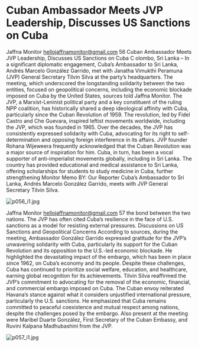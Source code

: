 # Cuban Ambassador Meets JVP Leadership, Discusses US Sanctions on Cuba

Jaffna Monitor
hellojaffnamonitor@gmail.com
56
Cuban Ambassador Meets 
JVP Leadership, Discusses US 
Sanctions on Cuba
C
olombo, Sri Lanka – In a significant 
diplomatic engagement, Cuba’s 
Ambassador to Sri Lanka, Andrés Marcelo 
González Garrido, met with Janatha Vimukthi 
Peramuna (JVP) General Secretary Tilvin 
Silva at the party’s headquarters. The meeting, 
which underscored the longstanding 
solidarity between the two entities, focused on 
geopolitical concerns, including the economic 
blockade imposed on Cuba by the United 
States, sources told Jaffna Monitor.
The JVP, a Marxist-Leninist political party and 
a key constituent of the ruling NPP coalition, 
has historically shared a deep ideological 
affinity with Cuba, particularly since the 
Cuban Revolution of 1959. The revolution, 
led by Fidel Castro and Che Guevara, inspired 
leftist movements worldwide, including the 
JVP, which was founded in 1965. Over the 
decades, the JVP has consistently expressed 
solidarity with Cuba, advocating for its right 
to self-determination and opposing foreign 
interference in its affairs. JVP founder Rohana 
Wijeweera frequently acknowledged that 
the Cuban Revolution was a major source of 
inspiration for him.
Cuba, in turn, has been a vocal supporter of 
anti-imperialist movements globally, including 
in Sri Lanka. The country has provided 
educational and medical assistance to Sri 
Lanka, offering scholarships for students to 
study medicine in Cuba, further strengthening 
Monitor Memo
BY: 
Our Reporter
Cuba’s Ambassador to Sri Lanka, Andrés Marcelo González 
Garrido, meets with JVP General Secretary Tilvin Silva.

![p056_i1.jpg](images_out/013_cuban_ambassador_meets_jvp_leadership_discusses_us/p056_i1.jpg)

Jaffna Monitor
hellojaffnamonitor@gmail.com
57
the bond between the two nations. The JVP 
has often cited Cuba’s resilience in the face of 
U.S. sanctions as a model for resisting external 
pressures.
Discussions on US Sanctions and 
Geopolitical Concerns
According to sources, during the meeting, 
Ambassador González Garrido expressed 
gratitude for the JVP’s unwavering solidarity 
with Cuba, particularly its support for the 
Cuban Revolution and its opposition to the 
U.S.-led economic blockade. He highlighted 
the devastating impact of the embargo, 
which has been in place since 1962, on 
Cuba’s economy and its people. Despite 
these challenges, Cuba has continued to 
prioritize social welfare, education, and 
healthcare, earning global recognition for its 
achievements.
Tilvin Silva reaffirmed the JVP’s commitment 
to advocating for the removal of the economic, 
financial, and commercial embargo imposed 
on Cuba. The Cuban envoy reiterated Havana’s 
stance against what it considers unjustified 
international pressure, particularly the U.S. 
sanctions. He emphasized that Cuba remains 
committed to peaceful coexistence and mutual 
respect among nations, despite the challenges 
posed by the embargo.
Also present at the meeting were Maribel 
Duarte González, First Secretary of the Cuban 
Embassy, and Ruvini Kalpana Madhubashini 
from the JVP.

![p057_i1.jpg](images_out/013_cuban_ambassador_meets_jvp_leadership_discusses_us/p057_i1.jpg)

